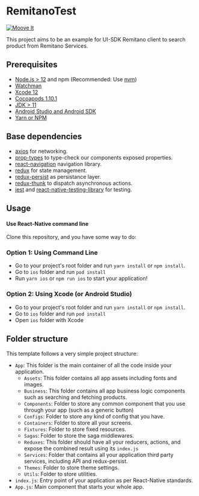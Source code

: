 # RemitanoTest

[![Moove It](https://circleci.com/gh/moove-it/react-native-template.svg?style=svg)](https://app.circleci.com/pipelines/github/moove-it/react-native-template?branch=master)

This project aims to be an example for UI-SDK Remitano client to search product from Remitano Services.

## Prerequisites

- [Node.js > 12](https://nodejs.org) and npm (Recommended: Use [nvm](https://github.com/nvm-sh/nvm))
- [Watchman](https://facebook.github.io/watchman)
- [Xcode 12](https://developer.apple.com/xcode)
- [Cocoapods 1.10.1](https://cocoapods.org)
- [JDK > 11](https://www.oracle.com/java/technologies/javase-jdk11-downloads.html)
- [Android Studio and Android SDK](https://developer.android.com/studio)
- [Yarn or NPM](https://yarnpkg.com/)

## Base dependencies

- [axios](https://github.com/axios/axios) for networking.
- [prop-types](https://github.com/facebook/prop-types) to type-check our components exposed properties.
- [react-navigation](https://reactnavigation.org/) navigation library.
- [redux](https://redux.js.org/) for state management.
- [redux-persist](https://github.com/rt2zz/redux-persist) as persistance layer.
- [redux-thunk](https://github.com/gaearon/redux-thunk) to dispatch asynchronous actions.
- [jest](https://facebook.github.io/jest/)
  and [react-native-testing-library](https://callstack.github.io/react-native-testing-library/) for testing.

## Usage

#### Use React-Native command line

Clone this repository, and you have some way to do:

### Option 1: Using Command Line

- Go to your project's root folder and run `yarn install` or `npm install`.
- Go to `ios` folder and run `pod install`
- Run `yarn ios` or `npm run ios` to start your application!

### Option 2: Using Xcode (or Android Studio)

- Go to your project's root folder and run `yarn install` or `npm install`.
- Go to `ios` folder and run `pod install`
- Open `ios` folder with Xcode

## Folder structure

This template follows a very simple project structure:

- `App`: This folder is the main container of all the code inside your application.
    - `Assets`: This folder contains all app assets including fonts and images.
    - `Business`: This folder contains all app business logic components such as searching and fetching products.
    - `Components`: Folder to store any common component that you use through your app (such as a generic button)
    - `Configs`: Folder to store any kind of config that you have.
    - `Containers`: Folder to store all your screens.
    - `Fixtures`: Folder to store fixed resources.
    - `Sagas`: Folder to store the saga middlewares.
    - `Reduxes`: This folder should have all your reducers, actions, and expose the combined result using its `index.js`
    - `Services`: Folder that contains all your application third party services, including API and redux-persist.
    - `Themes`: Folder to store theme settings.
    - `Utils`: Folder to store utilities.
- `index.js`: Entry point of your application as per React-Native standards.
- `App.js`: Main component that starts your whole app.

